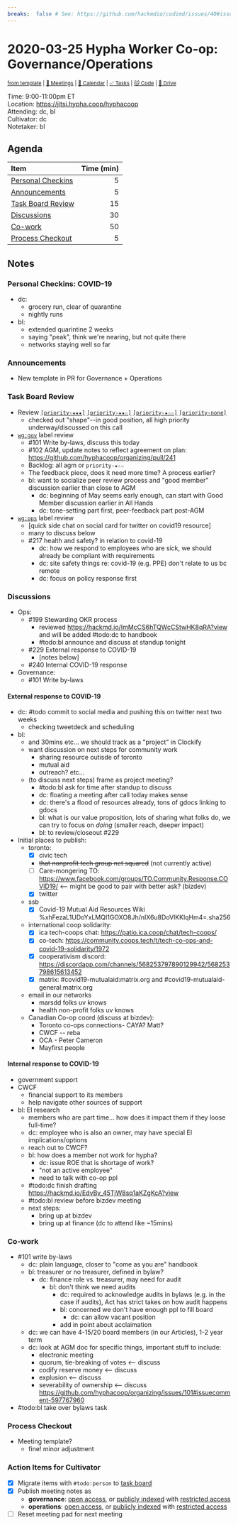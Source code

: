 ```yaml
---
breaks:  false # See: https://github.com/hackmdio/codimd/issues/40#issuecomment-172927690
---
```

# 2020-03-25 Hypha Worker Co-op: Governance/Operations

<sup>[from template][template] | [:notebook: Meetings][meetings] | [:date: Calendar][calendar] | [:white_check_mark: Tasks][tasks] | [:cat: Code][gh] | [:open_file_folder: Drive][drive]</sup>

Time:       9:00-11:00pm ET  
Location:   https://jitsi.hypha.coop/hyphacoop  
Attending:  dc, bl  
Cultivator: dc  
Notetaker:  bl

## Agenda

| Item                                            | Time (min) |
|:------------------------------------------------|-----------:|
| [Personal Checkins](#Personal-Checkins)         |          5 |
| [Announcements](#Announcements)                 |          5 |
| [Task Board Review](#Task-Board-Review)         |         15 |
| [Discussions](#Discussions)                     |         30 |
| [Co-work](#Co-work)                             |         50 |
| [Process Checkout](#Process-Checkout)           |          5 |

## Notes

### Personal Checkins: COVID-19

- dc:
    - grocery run, clear of quarantine
    - nightly runs
- bl: 
    - extended quarintine 2 weeks
    - saying "peak", think we're nearing, but not quite there
    - networks staying well so far

### Announcements

- New template in PR for Governance + Operations

### Task Board Review

- Review [`[priority-★★★]`][l-pri-hi] [`[priority-★★☆]`][l-pri-md] [`[priority-★☆☆]`][l-pri-lo] [`[priority-none]`][l-pri-none]
	- checked out "shape"--in good position, all high priority underway/discussed on this call
- [`wg:gov`][l-gov] label review
    - #101 Write by-laws, discuss this today
    - #102 AGM, update notes to reflect agreement on plan: https://github.com/hyphacoop/organizing/pull/241
    - Backlog: all agm or `priority-★☆☆`
    - The feedback piece, does it need more time? A process earlier?
    - bl: want to socialize peer review process and "good member" discussion earlier than close to AGM
        - dc: beginning of May seems early enough, can start with Good Member discussion earlier in All Hands
        - dc: tone-setting part first, peer-feedback part post-AGM
- [`wg:ops`][l-ops] label review
    - [quick side chat on social card for twitter on covid19 resource]
    - many to discuss below
    - #217 health and safety? in relation to covid-19
        - dc: how we respond to employees who are sick, we should already be compliant with requirements
        - dc: site safety things re: covid-19 (e.g. PPE) don't relate to us bc remote
        - dc: focus on policy response first

### Discussions

- Ops:
    - #199 Stewarding OKR process
        - reviewed https://hackmd.io/ImMcCS6hTQWcCStwHK8qRA?view and will be added #todo:dc to handbook
        - #todo:bl announce and discuss at standup tonight
    - #229 External response to COVID-19 
        - [notes below]
    - #240 Internal COVID-19 response 
- Governance:
    - #101 Write by-laws

#### External response to COVID-19 

- dc: #todo commit to social media and pushing this on twitter next two weeks
    - checking tweetdeck and scheduling
- bl:
    - and 30mins etc... we should track as a "project" in Clockify
    - want discussion on next steps for community work
        - sharing resource outisde of toronto
        - mutual aid
        - outreach? etc...
    - (to discuss next steps) frame as project meeting?
        - #todo:bl ask for time after standup to discuss
        - dc: floating a meeting after call today makes sense
        - dc: there's a flood of resources already, tons of gdocs linking to gdocs
        - bl: what is our value proposition, lots of sharing what folks do, we can try to focus on _doing_ (smaller reach, deeper impact)
        - bl: to review/closeout #229
- Initial places to publish:
    - toronto:
        - [x] civic tech 
        - ~~that nonprofit tech group net squared~~ (not currently active)
        - [ ] Care-mongering TO: https://www.facebook.com/groups/TO.Community.Response.COVID19/ <-- might be good to pair with better ask? (bizdev) 
        - [x] twitter
    - ssb
        - [x] Covid-19 Mutual Aid Resources Wiki %xhFezaL1UDoYxLMQI1GOXO8Jh/nIX6u8DoVlKKlqHm4=.sha256
    - international coop solidarity:
        - [x] ica tech-coops chat: https://patio.ica.coop/chat/tech-coops/
        - [x] co-tech: https://community.coops.tech/t/tech-co-ops-and-covid-19-solidarity/1972 
        - [x] cooperativism discord: https://discordapp.com/channels/568253797890129942/568253798615613452
        - [x] matrix: #covid19-mutualaid:matrix.org and #covid19-mutualaid-general:matrix.org
    - email in our networks
        - marsdd folks uv knows
        - health non-profit folks uv knows
    - Canadian Co-op coord (discuss at bizdev):
        - Toronto co-ops connections- CAYA? Matt?
        - CWCF -- reba
        - OCA - Peter Cameron
        - Mayfirst people

#### Internal response to COVID-19 

- government support
- CWCF
    - financial support to its members
    - help navigate other sources of support
- bl: EI research
    - members who are part time... how does it impact them if they loose full-time?
    - dc: employee who is also an owner, may have special EI implications/options
    - reach out to CWCF?
    - bl: how does a member not work for hypha?
        - dc: issue ROE that is shortage of work?
        - "not an active employee"
        - need to talk with co-op ppl
    - #todo:dc finish drafting https://hackmd.io/EdvBv_45TjW8sq1aKZgKcA?view
    - #todo:bl review before bizdev meeting
    - next steps: 
        - bring up at bizdev
        - bring up at finance (dc to attend like ~15mins)

### Co-work

- #101 write by-laws
    - dc: plain language, closer to "come as you are" handbook
    - bl: treasurer or no treasurer, defined in bylaw?
        - dc: finance role vs. treasurer, may need for audit
            - bl: don't think we need audits
                - dc: required to acknowledge audits in bylaws (e.g. in the case if audits), Act has strict takes on how audit happens
                - bl: concerned we don't have enough ppl to fill board
                    - dc: can allow vacant position
                - add in point about acclaimation
    - dc: we can have 4-15/20 board members (in our Articles), 1-2 year term
    - dc: look at AGM doc for specific things, important stuff  to include:
        - electronic meeting
        - quorum, tie-breaking of votes <-- discuss
        - codify reserve money <-- discuss
        - explusion <-- discuss
        - severability of ownership <-- discuss  https://github.com/hyphacoop/organizing/issues/101#issuecomment-597767960
- #todo:bl take over bylaws task

### Process Checkout

- Meeting template?
    - fine! minor adjustment


### Action Items for Cultivator

- [x] Migrate items with `#todo:person` to [task board][tasks]
- [x] Publish meeting notes as
	- **governance**: [open access][gov-public], or [publicly indexed][gov-index] with [restricted access][gov-private]
	- **operations**: [open access][ops-public], or [publicly indexed][ops-index] with [restricted access][ops-private]
- [ ] Reset meeting pad for next meeting

<!-- Links: Important -->
[template]: https://link.hypha.coop/wg-template
[meetings]: https://link.hypha.coop/meetings
[calendar]: https://link.hypha.coop/calendar
[tasks]:    https://link.hypha.coop/tasks
[gh]:       https://link.hypha.coop/gh
[drive]:    https://link.hypha.coop/drive

<!-- Links: Labels -->
[l-pri-hi]: https://github.com/orgs/hyphacoop/projects/2?card_filter_query=label:[priority-★★★]
[l-pri-md]: https://github.com/orgs/hyphacoop/projects/2?card_filter_query=label:[priority-★★☆]
[l-pri-lo]: https://github.com/orgs/hyphacoop/projects/2?card_filter_query=label:[priority-★☆☆]
[l-pri-none]: https://github.com/orgs/hyphacoop/projects/2?card_filter_query=-label:[priority-★☆☆]+-label:[priority-★★☆]+-label:[priority-★★★]
[l-biz]: https://github.com/orgs/hyphacoop/projects/2?card_filter_query=label:"wg:business-planning"
[l-fin]: https://github.com/orgs/hyphacoop/projects/2?card_filter_query=label:"wg:finance"
[l-gov]: https://github.com/orgs/hyphacoop/projects/2?card_filter_query=label:"wg:governance
[l-inf]: https://github.com/orgs/hyphacoop/projects/2?card_filter_query=label:"wg:infrastructure"
[l-ops]: https://github.com/orgs/hyphacoop/projects/2?card_filter_query=label:"wg:operations"
[l-none]: https://github.com/orgs/hyphacoop/projects/2?card_filter_query=-label:wg:operations+-label:wg:infrastructure+-label:wg:finance+-label:wg:governance+-label:wg:business-planning

<!-- Links: Archive -->
[biz-public]:   https://github.com/hyphacoop/organizing/new/master?filename=_posts/meeting-notes/2020-MM-DD-business-planning.md
[biz-index]:    https://github.com/hyphacoop/organizing/new/master?filename=_posts/private/meeting-notes/2020-MM-DD-business-planning.md&value=Empty%20file%20for%20public%20indexing%20of%20access-restricted%20file.
[biz-private]:  https://github.com/hyphacoop/organizing-private/new/master?filename=meeting-notes/2020-MM-DD-business-planning.md
[fin-public]:   https://github.com/hyphacoop/organizing/new/master?filename=_posts/meeting-notes/2020-MM-DD-finance.md
[fin-index]:    https://github.com/hyphacoop/organizing/new/master?filename=_posts/private/meeting-notes/2020-MM-DD-finance.md&value=Empty%20file%20for%20public%20indexing%20of%20access-restricted%20file.
[fin-private]:  https://github.com/hyphacoop/organizing-private/new/master?filename=meeting-notes/2020-MM-DD-finance.md
[gov-public]:   https://github.com/hyphacoop/organizing/new/master?filename=_posts/meeting-notes/2020-MM-DD-governance.md
[gov-index]:    https://github.com/hyphacoop/organizing/new/master?filename=_posts/private/meeting-notes/2020-MM-DD-governance.md&value=Empty%20file%20for%20public%20indexing%20of%20access-restricted%20file.
[gov-private]:  https://github.com/hyphacoop/organizing-private/new/master?filename=meeting-notes/2020-MM-DD-governance.md
[inf-public]:   https://github.com/hyphacoop/organizing/new/master?filename=_posts/meeting-notes/2020-MM-DD-infrastructure.md
[inf-index]:    https://github.com/hyphacoop/organizing/new/master?filename=_posts/private/meeting-notes/2020-MM-DD-infrastructure.md&value=Empty%20file%20for%20public%20indexing%20of%20access-restricted%20file.
[inf-private]:  https://github.com/hyphacoop/organizing-private/new/master?filename=meeting-notes/2020-MM-DD-infrastructure.md
[ops-public]:   https://github.com/hyphacoop/organizing/new/master?filename=_posts/meeting-notes/2020-MM-DD-operations.md
[ops-index]:    https://github.com/hyphacoop/organizing/new/master?filename=_posts/private/meeting-notes/2020-MM-DD-operations.md&value=Empty%20file%20for%20public%20indexing%20of%20access-restricted%20file.
[ops-private]:  https://github.com/hyphacoop/organizing-private/new/master?filename=meeting-notes/2020-MM-DD-operations.md
